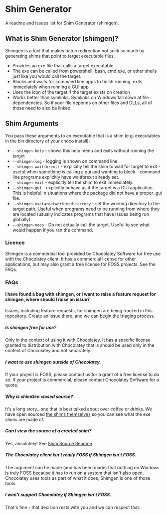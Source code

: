 Shim Generator
==============

A readme and issues list for Shim Generator (shimgen).

## What is Shim Generator (shimgen)?

Shimgen is a tool that makes batch redirection not suck so much by generating shims that point to target executable files.

* Provides an exe file that calls a target executable
* The exe can be called from powershell, bash, cmd.exe, or other shells just like you would call the target.
* Blocks and waits for command line apps to finish running, exits immediately when running a GUI app
* Uses the icon of the target if the target exists on creation
* Works better than symlinks. Symlinks on Windows fall down at file dependencies. So if your file depends on other files and DLLs, all of those need to also be linked.

## Shim Arguments

You pass these arguments to an executable that is a shim (e.g. executables in the bin directory of your choco install):

 * `--shimgen-help` - shows this help menu and exits without running the target
 * `--shimgen-log` - logging is shown on command line
 * `--shimgen-waitforexit` - explicitly tell the shim to wait for target to exit - useful when something is calling a gui and wanting to block - command line programs explicitly have waitforexit already set.
 * `--shimgen-exit` - explicitly tell the shim to exit immediately.
 * `--shimgen-gui` - explicitly behave as if the target is a GUI application. This is helpful in situations where the package did not have a proper .gui file.
 * `--shimgen-usetargetworkingdirectory` - set the working directory to the target path. Useful when programs need to be running from where they are located (usually indicates programs that have issues being run globally).
 * `--shimgen-noop` - Do not actually call the target. Useful to see what would happen if you ran the command.

### Licence
Shimgen is a commercial tool provided by Chocolatey Software for free use with the Chocolatey client. It has a commercial license for other applications, but may also grant a free license for FOSS projects. See the FAQs.

### FAQs
#### I have found a bug with shimgen, or I want to raise a feature request for shimgen, where should I raise an issue?
Issues, including feature requests, for shimgen are being tracked in this [repository](https://github.com/chocolatey/home).  Create an issue there, and we can begin the triaging process.

##### Is shimgen free for use?
Only in the context of using it with Chocolatey. It has a specific license granted to distribution with Chocolatey that is should be used only in the context of Chocolatey and not separately. 

##### I want to use shimgen outside of Chocolatey.
If your project is FOSS, please contact us for a grant of a free license to do so. If your project is commercial, please contact Chocolatey Software for a quote.

##### Why is shimGen closed source?
It's a long story...one that is best talked about over coffee or drinks. We have open sourced [the shims themselves](shim/) so you can see what the exe shims are made of.

##### Can I view the source of a created shim?
Yes, absolutely! See [Shim Source Readme](shim/).

##### The Chocolatey client isn't really FOSS if Shimgen isn't FOSS.
The argument can be made (and has been made) that nothing on Windows is truly FOSS because it has to run on a system that isn't also open. Chocolatey uses tools as part of what it does, Shimgen is one of those tools.

##### I won't support Chocolatey if Shimgen isn't FOSS.
That's fine - that decision rests with you and we can respect that.
